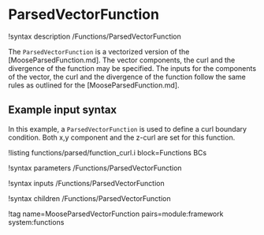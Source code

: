 # ParsedVectorFunction

!syntax description /Functions/ParsedVectorFunction

The `ParsedVectorFunction` is a vectorized version of the [MooseParsedFunction.md].
The vector components, the curl and the divergence of the function may be specified.
The inputs for the components of the vector, the curl and the divergence of the
function follow the same rules as outlined for the [MooseParsedFunction.md].

## Example input syntax

In this example, a `ParsedVectorFunction` is used to define a curl boundary condition.
Both x,y component and the z-curl are set for this function.

!listing functions/parsed/function_curl.i block=Functions BCs

!syntax parameters /Functions/ParsedVectorFunction

!syntax inputs /Functions/ParsedVectorFunction

!syntax children /Functions/ParsedVectorFunction

!tag name=MooseParsedVectorFunction pairs=module:framework system:functions
